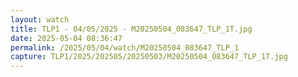 ```yaml
---
layout: watch
title: TLP1 - 04/05/2025 - M20250504_083647_TLP_1T.jpg
date: 2025-05-04 08:36:47
permalink: /2025/05/04/watch/M20250504_083647_TLP_1
capture: TLP1/2025/202505/20250503/M20250504_083647_TLP_1T.jpg
---
```

